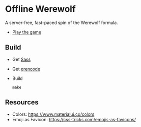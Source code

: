 # Offline Werewolf

A server-free, fast-paced spin of the Werewolf formula.

* [Play the game](https://wolf.verybadfrags.com)

## Build

* Get [Sass](https://sass-lang.com/install)
* Get [qrencode](https://fukuchi.org/works/qrencode/index.html.en)

* Build
    ```shell
    make
    ```

## Resources

* Colors: https://www.materialui.co/colors
* Emoji as Favicon: https://css-tricks.com/emojis-as-favicons/
